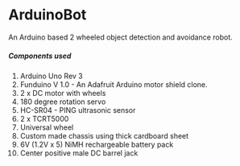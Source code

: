 # ArduinoBot
An Arduino based 2 wheeled object detection and avoidance robot.

##### Components used

1. Arduino Uno Rev 3
2. Funduino V 1.0 - An Adafruit Arduino motor shield clone.
3. 2 x DC motor with wheels
4. 180 degree rotation servo
5. HC-SR04 - PING ultrasonic sensor
6. 2 x TCRT5000
7. Universal wheel
8. Custom made chassis using thick cardboard sheet
9. 6V (1.2V x 5) NiMH rechargeable battery pack
10. Center positive male DC barrel jack

